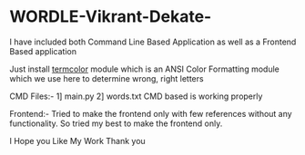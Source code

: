 # WORDLE-Vikrant-Dekate-
I have included both Command Line Based Application as well as a Frontend Based application
<html>
<head>
<p>Just install <a href="https://pypi.org/project/termcolor/">termcolor</a> module which is an ANSI Color Formatting module which we use here to determine wrong, right letters</p>

CMD Files:-
1] main.py
2] words.txt
CMD based is working properly

Frontend:-
Tried to make the frontend only with few references without any functionality. So tried my best to make the frontend only.

I Hope you Like My Work
Thank you
